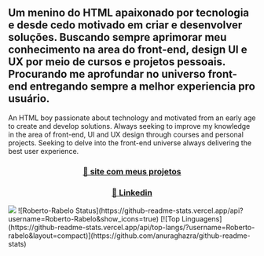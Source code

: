 Um menino do HTML apaixonado por tecnologia e desde cedo motivado em criar e desenvolver soluções. Buscando sempre aprimorar meu conhecimento na area do front-end, design UI e UX por meio de cursos e projetos pessoais. Procurando me aprofundar no universo front-end entregando sempre a melhor experiencia pro usuário.
-
An HTML boy passionate about technology and motivated from an early age to create and develop solutions. Always seeking to improve my knowledge in the area of front-end, UI and UX design through courses and personal projects. Seeking to delve into the front-end universe always delivering the best user experience.
<h3 align="center">
    <a href="https://pt-br.reactjs.org/">🔗 site com meus projetos</a>
</h3>

<h3 align="center">
    <a href="https://pt-br.reactjs.org/">🔗 Linkedin</a>
</h3>
<img src="https://img.shields.io/static/v1?label=Linkedin&message=-&color=7159c1&style=for-the-badge&logo=ghost"/>
![Roberto-Rabelo Status](https://github-readme-stats.vercel.app/api?username=Roberto-Rabelo&show_icons=true)
[![Top Linguagens](https://github-readme-stats.vercel.app/api/top-langs/?username=Roberto-rabelo&layout=compact)](https://github.com/anuraghazra/github-readme-stats)
